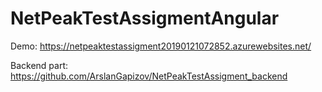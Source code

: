 # NetPeakTestAssigmentAngular

Demo: https://netpeaktestassigment20190121072852.azurewebsites.net/

Backend part: https://github.com/ArslanGapizov/NetPeakTestAssigment_backend
